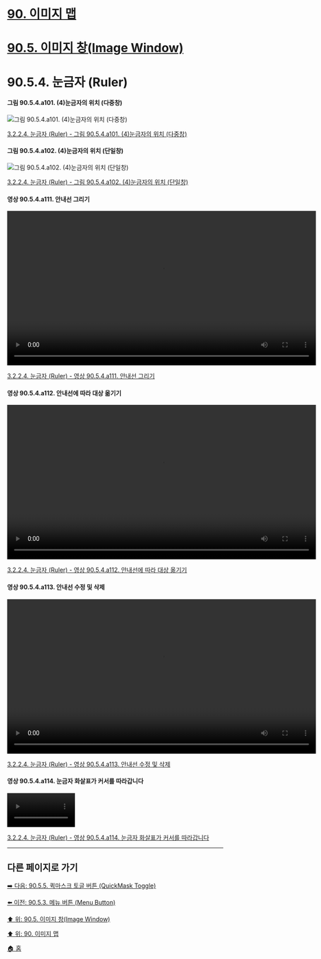 # [90. 이미지 맵](./90-00-image-map.md)
# [90.5. 이미지 창(Image Window)](./90-05-00-image_window.md)
# 90.5.4. 눈금자 (Ruler)

#### 그림 90.5.4.a101. (4)눈금자의 위치 (다중창)
![그림 90.5.4.a101. (4)눈금자의 위치 (다중창)](https://github.com/wonder13662/gimp/assets/15767104/8d6c78b9-b84b-4a78-a448-2b72b6705a07)

[3.2.2.4. 눈금자 (Ruler) - 그림 90.5.4.a101. (4)눈금자의 위치 (다중창)](https://wonder13662.github.io/gimp/2.10.36_ko/03-02-02-image-windowx-04-ruler.html#%EA%B7%B8%EB%A6%BC-9054a101-4%EB%88%88%EA%B8%88%EC%9E%90%EC%9D%98-%EC%9C%84%EC%B9%98-%EB%8B%A4%EC%A4%91%EC%B0%BD)

#### 그림 90.5.4.a102. (4)눈금자의 위치 (단일창)
![그림 90.5.4.a102. (4)눈금자의 위치 (단일창)](https://github.com/wonder13662/gimp/assets/15767104/01662605-308c-4ac4-bbf5-9fc165a3dad6)

[3.2.2.4. 눈금자 (Ruler) - 그림 90.5.4.a102. (4)눈금자의 위치 (단일창)](https://wonder13662.github.io/gimp/2.10.36_ko/03-02-02-image-windowx-04-ruler.html#%EA%B7%B8%EB%A6%BC-9054a102-4%EB%88%88%EA%B8%88%EC%9E%90%EC%9D%98-%EC%9C%84%EC%B9%98-%EB%8B%A8%EC%9D%BC%EC%B0%BD)

#### 영상 90.5.4.a111. 안내선 그리기
<video controls="controls" width="720" environment="MacOS:Sonoma 14.2.1 GIMP 2.10.36" src="https://github.com/wonder13662/gimp/assets/15767104/604bb899-0e9b-4f76-8c94-fd66fec37808"></video>

[3.2.2.4. 눈금자 (Ruler) - 영상 90.5.4.a111. 안내선 그리기](https://wonder13662.github.io/gimp/2.10.36_ko/03-02-02-image-windowx-04-ruler.html#%EC%98%81%EC%83%81-9054a111-%EC%95%88%EB%82%B4%EC%84%A0-%EA%B7%B8%EB%A6%AC%EA%B8%B0)

#### 영상 90.5.4.a112. 안내선에 따라 대상 옮기기
<video controls="controls" width="720" environment="MacOS:Sonoma 14.2.1 GIMP 2.10.36" src="https://github.com/wonder13662/gimp/assets/15767104/8034ea5d-2c4a-4bc2-b1d2-8a1bec0dcb52"></video>

[3.2.2.4. 눈금자 (Ruler) - 영상 90.5.4.a112. 안내선에 따라 대상 옮기기](https://wonder13662.github.io/gimp/2.10.36_ko/03-02-02-image-windowx-04-ruler.html#%EC%98%81%EC%83%81-9054a112-%EC%95%88%EB%82%B4%EC%84%A0%EC%97%90-%EB%94%B0%EB%9D%BC-%EB%8C%80%EC%83%81-%EC%98%AE%EA%B8%B0%EA%B8%B0)

#### 영상 90.5.4.a113. 안내선 수정 및 삭제
<video controls="controls" width="720" environment="MacOS:Sonoma 14.2.1 GIMP 2.10.36" src="https://github.com/wonder13662/gimp/assets/15767104/aec0424e-f862-4806-a746-36bb60de25f8"></video>

[3.2.2.4. 눈금자 (Ruler) - 영상 90.5.4.a113. 안내선 수정 및 삭제](https://wonder13662.github.io/gimp/2.10.36_ko/03-02-02-image-windowx-04-ruler.html#%EC%98%81%EC%83%81-9054a113-%EC%95%88%EB%82%B4%EC%84%A0-%EC%88%98%EC%A0%95-%EB%B0%8F-%EC%82%AD%EC%A0%9C)

#### 영상 90.5.4.a114. 눈금자 화살표가 커서를 따라갑니다
<video controls="controls" width="158" environment="MacOS:Sonoma 14.2.1 GIMP 2.10.36" src="https://github.com/wonder13662/gimp/assets/15767104/3d46763e-02c8-4f67-97fb-9ff61934aa35"></video>

[3.2.2.4. 눈금자 (Ruler) - 영상 90.5.4.a114. 눈금자 화살표가 커서를 따라갑니다](https://wonder13662.github.io/gimp/2.10.36_ko/03-02-02-image-windowx-04-ruler.html#%EC%98%81%EC%83%81-9054a114-%EB%88%88%EA%B8%88%EC%9E%90-%ED%99%94%EC%82%B4%ED%91%9C%EA%B0%80-%EC%BB%A4%EC%84%9C%EB%A5%BC-%EB%94%B0%EB%9D%BC%EA%B0%91%EB%8B%88%EB%8B%A4)

***

## 다른 페이지로 가기

[➡️ 다음: 90.5.5. 퀵마스크 토글 버튼 (QuickMask Toggle)](./90-05-05-quickmast_toggle.md)

[⬅️ 이전: 90.5.3. 메뉴 버튼 (Menu Button)](./90-05-03-menu_button.md)

[⬆️ 위: 90.5. 이미지 창(Image Window)](./90-05-00-image_window.md)

[⬆️ 위: 90. 이미지 맵](./90-00-image-map.md)

[🏠 홈](./00-home.md)